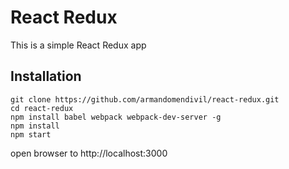 # React Redux

This is a simple React Redux app

## Installation

    git clone https://github.com/armandomendivil/react-redux.git
    cd react-redux
    npm install babel webpack webpack-dev-server -g
    npm install
    npm start

open browser to http://localhost:3000